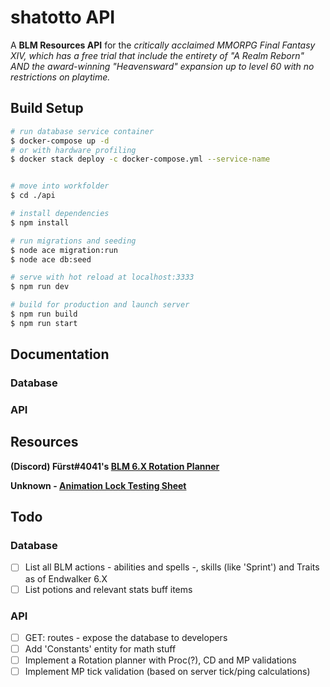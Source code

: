 # shatotto API

A **BLM Resources API** for the _critically acclaimed MMORPG Final Fantasy XIV, which has a free trial that include the entirety of "A Realm Reborn" AND the award-winning "Heavensward" expansion up to level 60 with no restrictions on playtime._

## Build Setup

```bash
# run database service container
$ docker-compose up -d
# or with hardware profiling
$ docker stack deploy -c docker-compose.yml --service-name


# move into workfolder
$ cd ./api

# install dependencies
$ npm install

# run migrations and seeding
$ node ace migration:run
$ node ace db:seed

# serve with hot reload at localhost:3333
$ npm run dev

# build for production and launch server
$ npm run build
$ npm run start
```
## Documentation
### Database
### API
## Resources

**(Discord) Fürst#4041's [BLM 6.X Rotation Planner](https://docs.google.com/spreadsheets/d/1qbOY5WSfgzoCyHyzTJMJCl_7q6yfm3TErjs-8GyrAZ0/edit)**

**Unknown - [Animation Lock Testing Sheet](https://docs.google.com/spreadsheets/d/1a_losYixVC6clbw4ZUR5EqKt6t14gpUKlKxJNQF-UG0/edit#gid=0)**

## Todo

### Database
- [ ] List all BLM actions  - abilities and spells -, skills (like 'Sprint') and Traits as of Endwalker 6.X
- [ ] List potions and relevant stats buff items

### API
- [ ] GET: routes - expose the database to developers
- [ ] Add 'Constants' entity for math stuff
- [ ] Implement a Rotation planner with Proc(?), CD and MP validations
- [ ] Implement MP tick validation (based on server tick/ping calculations)
